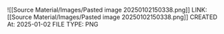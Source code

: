![[Source Material/Images/Pasted image 20250102150338.png]]
LINK: [[Source Material/Images/Pasted image 20250102150338.png]]
CREATED At: 2025-01-02
FILE TYPE: PNG
